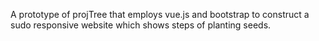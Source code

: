 A prototype of projTree that employs vue.js and bootstrap to construct a sudo responsive website which shows steps of planting seeds.
